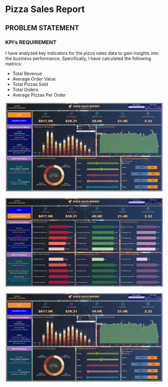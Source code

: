 # Pizza Sales Report

## PROBLEM STATEMENT
### KPI’s REQUIREMENT

I have analyzed key indicators for the pizza sales data to gain insights into the business performance. Specifically, I have calculated the following metrics:

* Total Revenue
* Average Order Value
* Total Pizzas Sold
* Total Orders
* Average Pizzas Per Order

![Pizza Sales Main dashboard](report.PNG)


![Pizza Sales Main dashboard](bestWorstSellers.PNG)

[![Pizza Sales Main dashboard](report.PNG)](https://youtu.be/DxEvUG90-G0 "Pizza Sales dashboard")
